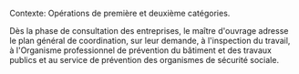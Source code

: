 Contexte: Opérations de première et deuxième catégories.

Dès la phase de consultation des entreprises, le maître d'ouvrage adresse le plan général de coordination, sur leur demande, à l'inspection du travail, à l'Organisme professionnel de prévention du bâtiment et des travaux publics et au service de prévention des organismes de sécurité sociale.